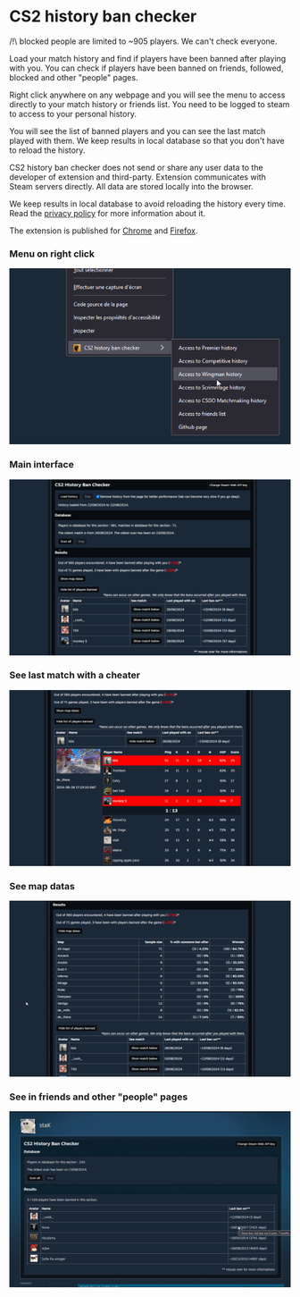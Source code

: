 # CS2 history ban checker

/!\ blocked people are limited to ~905 players. We can't check everyone.

Load your match history and find if players have been banned after playing with you.
You can check if players have been banned on friends, followed, blocked and other "people" pages.

Right click anywhere on any webpage and you will see the menu to access directly to your match history or friends list. You need to be logged to steam to access to your personal history.

You will see the list of banned players and you can see the last match played with them. We keep results in local database so that you don't have to reload the history.

CS2 history ban checker does not send or share any user data to the developer of extension and third-party. Extension communicates with Steam servers directly. All data are stored locally into the browser.

We keep results in local database to avoid reloading the history every time.  
Read the [privacy policy](./privacy-policy.md) for more information about it.

The extension is published for [Chrome](https://chromewebstore.google.com/detail/pniajbbemhplaefaikpgfipmopopjeob) and [Firefox](https://addons.mozilla.org/fr/firefox/addon/cs2-history-ban-checker/).

### Menu on right click

![](./readme/capture3.png)

### Main interface

![](./readme/capture1-v2.2.2.png)

### See last match with a cheater

![](./readme/capture2-v2.2.2.png)

### See map datas

![](./readme/capture3-v2.2.2.png)

### See in friends and other "people" pages

![](./readme/capture4.png)

